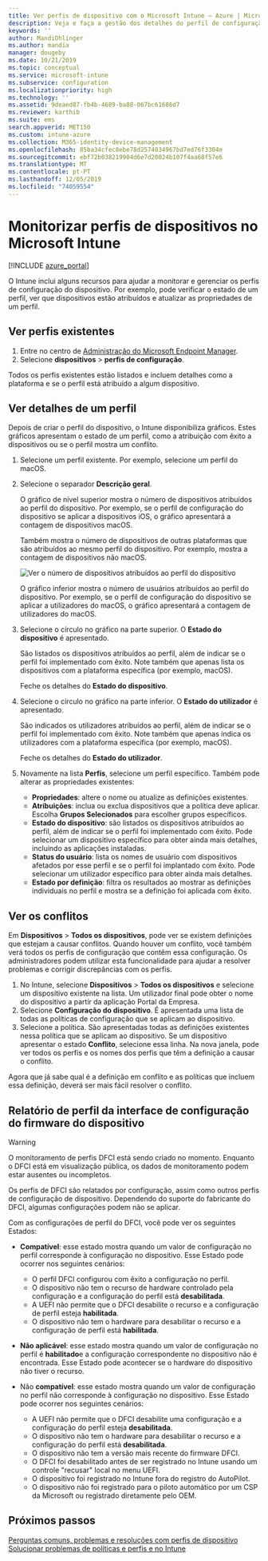 ```yaml
---
title: Ver perfis de dispositivo com o Microsoft Intune – Azure | Microsoft Docs
description: Veja e faça a gestão dos detalhes do perfil de configuração do dispositivo no Microsoft Intune para ver um gráfico do número de dispositivos atribuídos a um perfil e que dispositivos têm perfis atribuídos ou implementados. Também pode resolver problemas de perfis com definições em conflito.
keywords: ''
author: MandiOhlinger
ms.author: mandia
manager: dougeby
ms.date: 10/21/2019
ms.topic: conceptual
ms.service: microsoft-intune
ms.subservice: configuration
ms.localizationpriority: high
ms.technology: ''
ms.assetid: 9deaed87-fb4b-4689-ba88-067bc61686d7
ms.reviewer: karthib
ms.suite: ems
search.appverid: MET150
ms.custom: intune-azure
ms.collection: M365-identity-device-management
ms.openlocfilehash: 85ba34cfec8ebe78d2574034967bd7ed76f3304e
ms.sourcegitcommit: ebf72b038219904d6e7d20024b107f4aa68f57e6
ms.translationtype: MT
ms.contentlocale: pt-PT
ms.lasthandoff: 12/05/2019
ms.locfileid: "74059554"
---
```

# <a name="monitor-device-profiles-in-microsoft-intune"></a>Monitorizar perfis de dispositivos no Microsoft Intune

[!INCLUDE [azure_portal](../includes/azure_portal.md)]

O Intune inclui alguns recursos para ajudar a monitorar e gerenciar os perfis de configuração do dispositivo. Por exemplo, pode verificar o estado de um perfil, ver que dispositivos estão atribuídos e atualizar as propriedades de um perfil.

## <a name="view-existing-profiles"></a>Ver perfis existentes

1. Entre no centro de [Administração do Microsoft Endpoint Manager](https://go.microsoft.com/fwlink/?linkid=2109431).
2. Selecione **dispositivos** > **perfis de configuração**.

Todos os perfis existentes estão listados e incluem detalhes como a plataforma e se o perfil está atribuído a algum dispositivo.

## <a name="view-details-on-a-profile"></a>Ver detalhes de um perfil

Depois de criar o perfil do dispositivo, o Intune disponibiliza gráficos. Estes gráficos apresentam o estado de um perfil, como a atribuição com êxito a dispositivos ou se o perfil mostra um conflito.

1. Selecione um perfil existente. Por exemplo, selecione um perfil do macOS.
2. Selecione o separador **Descrição geral**.

    O gráfico de nível superior mostra o número de dispositivos atribuídos ao perfil do dispositivo. Por exemplo, se o perfil de configuração do dispositivo se aplicar a dispositivos iOS, o gráfico apresentará a contagem de dispositivos macOS.

    Também mostra o número de dispositivos de outras plataformas que são atribuídos ao mesmo perfil do dispositivo. Por exemplo, mostra a contagem de dispositivos não macOS.

    ![Ver o número de dispositivos atribuídos ao perfil do dispositivo](./media/device-profile-monitor/device-configuration-profile-graphical-chart.png)

    O gráfico inferior mostra o número de usuários atribuídos ao perfil do dispositivo. Por exemplo, se o perfil de configuração do dispositivo se aplicar a utilizadores do macOS, o gráfico apresentará a contagem de utilizadores do macOS.

3. Selecione o círculo no gráfico na parte superior. O **Estado do dispositivo** é apresentado.

    São listados os dispositivos atribuídos ao perfil, além de indicar se o perfil foi implementado com êxito. Note também que apenas lista os dispositivos com a plataforma específica (por exemplo, macOS).

    Feche os detalhes do **Estado do dispositivo**.

4. Selecione o círculo no gráfico na parte inferior. O **Estado do utilizador** é apresentado. 

    São indicados os utilizadores atribuídos ao perfil, além de indicar se o perfil foi implementado com êxito. Note também que apenas indica os utilizadores com a plataforma específica (por exemplo, macOS).

    Feche os detalhes do **Estado do utilizador**.

5. Novamente na lista **Perfis**, selecione um perfil específico. Também pode alterar as propriedades existentes:
    - **Propriedades**: altere o nome ou atualize as definições existentes.
    - **Atribuições**: inclua ou exclua dispositivos que a política deve aplicar. Escolha **Grupos Selecionados** para escolher grupos específicos.
    - **Estado do dispositivo**: são listados os dispositivos atribuídos ao perfil, além de indicar se o perfil foi implementado com êxito. Pode selecionar um dispositivo específico para obter ainda mais detalhes, incluindo as aplicações instaladas.
    - **Status do usuário**: lista os nomes de usuário com dispositivos afetados por esse perfil e se o perfil foi implantado com êxito. Pode selecionar um utilizador específico para obter ainda mais detalhes.
    - **Estado por definição**: filtra os resultados ao mostrar as definições individuais no perfil e mostra se a definição foi aplicada com êxito.

## <a name="view-conflicts"></a>Ver os conflitos

Em **Dispositivos** > **Todos os dispositivos**, pode ver se existem definições que estejam a causar conflitos. Quando houver um conflito, você também verá todos os perfis de configuração que contêm essa configuração. Os administradores podem utilizar esta funcionalidade para ajudar a resolver problemas e corrigir discrepâncias com os perfis.

1. No Intune, selecione **Dispositivos** > **Todos os dispositivos** e selecione um dispositivo existente na lista. Um utilizador final pode obter o nome do dispositivo a partir da aplicação Portal da Empresa.
2. Selecione **Configuração do dispositivo**. É apresentada uma lista de todas as políticas de configuração que se aplicam ao dispositivo.
3. Selecione a política. São apresentadas todas as definições existentes nessa política que se aplicam ao dispositivo. Se um dispositivo apresentar o estado **Conflito**, selecione essa linha. Na nova janela, pode ver todos os perfis e os nomes dos perfis que têm a definição a causar o conflito.

Agora que já sabe qual é a definição em conflito e as políticas que incluem essa definição, deverá ser mais fácil resolver o conflito. 

## <a name="device-firmware-configuration-interface-profile-reporting"></a>Relatório de perfil da interface de configuração do firmware do dispositivo

> [!WARNING]
> O monitoramento de perfis DFCI está sendo criado no momento. Enquanto o DFCI está em visualização pública, os dados de monitoramento podem estar ausentes ou incompletos.

Os perfis de DFCI são relatados por configuração, assim como outros perfis de configuração de dispositivo. Dependendo do suporte do fabricante do DFCI, algumas configurações podem não se aplicar.

Com as configurações de perfil do DFCI, você pode ver os seguintes Estados:

- **Compatível**: esse estado mostra quando um valor de configuração no perfil corresponde à configuração no dispositivo. Esse Estado pode ocorrer nos seguintes cenários:

  - O perfil DFCI configurou com êxito a configuração no perfil.
  - O dispositivo não tem o recurso de hardware controlado pela configuração e a configuração do perfil está **desabilitada**.
  - A UEFI não permite que o DFCI desabilite o recurso e a configuração de perfil esteja **habilitada**.
  - O dispositivo não tem o hardware para desabilitar o recurso e a configuração de perfil está **habilitada**.

- **Não aplicável**: esse estado mostra quando um valor de configuração no perfil é **habilitado**e a configuração correspondente no dispositivo não é encontrada. Esse Estado pode acontecer se o hardware do dispositivo não tiver o recurso.

- Não **compatível**: esse estado mostra quando um valor de configuração no perfil não corresponde à configuração no dispositivo. Esse Estado pode ocorrer nos seguintes cenários:

  - A UEFI não permite que o DFCI desabilite uma configuração e a configuração do perfil esteja **desabilitada**.
  - O dispositivo não tem o hardware para desabilitar o recurso e a configuração do perfil está **desabilitada**.
  - O dispositivo não tem a versão mais recente do firmware DFCI.
  - O DFCI foi desabilitado antes de ser registrado no Intune usando um controle "recusar" local no menu UEFI.
  - O dispositivo foi registrado no Intune fora do registro do AutoPilot.
  - O dispositivo não foi registrado para o piloto automático por um CSP da Microsoft ou registrado diretamente pelo OEM.

## <a name="next-steps"></a>Próximos passos

[Perguntas comuns, problemas e resoluções com perfis de dispositivo](device-profile-troubleshoot.md)  
[Solucionar problemas de políticas e perfis e no Intune](troubleshoot-policies-in-microsoft-intune.md)

